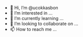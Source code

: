 - 👋 Hi, I’m @ucokkasbon
- 👀 I’m interested in ...
- 🌱 I’m currently learning ...
- 💞️ I’m looking to collaborate on ...
- 📫 How to reach me ...

<!---
ucokkasbon/ucokkasbon is a ✨ special ✨ repository because its `README.md` (this file) appears on your GitHub profile.
You can click the Preview link to take a look at your changes.
--->
